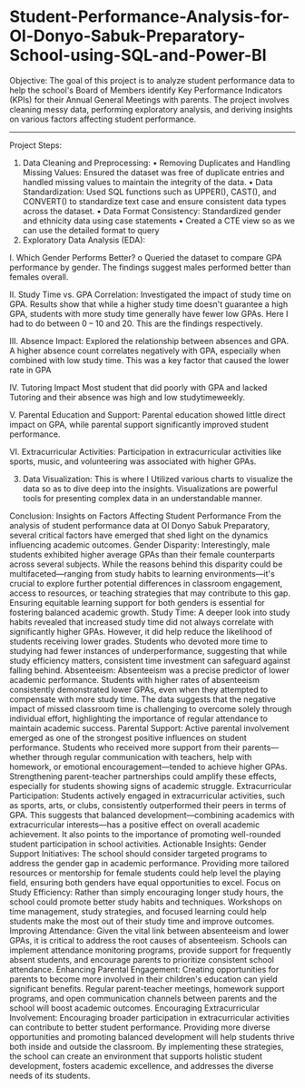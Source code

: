 # Student-Performance-Analysis-for-Ol-Donyo-Sabuk-Preparatory-School-using-SQL-and-Power-BI
Objective: The goal of this project is to analyze student performance data to help the school's Board of Members identify Key Performance Indicators (KPIs) for their Annual General Meetings with parents. The project involves cleaning messy data, performing exploratory analysis, and deriving insights on various factors affecting student performance.
________________________________________
Project Steps:
1. Data Cleaning and Preprocessing:
•	Removing Duplicates and Handling Missing Values: Ensured the dataset was free of duplicate entries and handled missing values to maintain the integrity of the data.
•	Data Standardization: Used SQL functions such as UPPER(), CAST(), and CONVERT() to standardize text case and ensure consistent data types across the dataset.
•	Data Format Consistency: Standardized gender and ethnicity data using case statements
•	Created a CTE view so as we can use the detailed format to query
2. Exploratory Data Analysis (EDA):
   
I.	Which Gender Performs Better?
o	Queried the dataset to compare GPA performance by gender. The findings suggest males performed better than females overall.
 
II.	Study Time vs. GPA Correlation:
Investigated the impact of study time on GPA. Results show that while a higher study time doesn't guarantee a high GPA, students with more study time generally have fewer low GPAs.
Here I had to do between 0 – 10 and 20. This are the findings respectively.  


 
III.	Absence Impact:
Explored the relationship between absences and GPA. A higher absence count correlates negatively with GPA, especially when combined with low study time. This was a key factor that caused the lower rate in GPA

  

IV.	Tutoring Impact
Most student that did poorly with GPA and lacked Tutoring and their absence was high and low studytimeweekly. 
 


V.	Parental Education and Support: Parental education showed little direct impact on GPA, while parental support significantly improved student performance.
 

VI.	Extracurricular Activities: Participation in extracurricular activities like sports, music, and volunteering was associated with higher GPAs.
 
3. Data Visualization: This is where I Utilized various charts to visualize the data so as to dive deep into the insights. Visualizations are powerful tools for presenting complex data in an understandable manner. 


 

Conclusion: Insights on Factors Affecting Student Performance
From the analysis of student performance data at Ol Donyo Sabuk Preparatory, several critical factors have emerged that shed light on the dynamics influencing academic outcomes.
Gender Disparity:
Interestingly, male students exhibited higher average GPAs than their female counterparts across several subjects. While the reasons behind this disparity could be multifaceted—ranging from study habits to learning environments—it's crucial to explore further potential differences in classroom engagement, access to resources, or teaching strategies that may contribute to this gap. Ensuring equitable learning support for both genders is essential for fostering balanced academic growth.
Study Time:
A deeper look into study habits revealed that increased study time did not always correlate with significantly higher GPAs. However, it did help reduce the likelihood of students receiving lower grades. Students who devoted more time to studying had fewer instances of underperformance, suggesting that while study efficiency matters, consistent time investment can safeguard against falling behind.
Absenteeism:
Absenteeism was a precise predictor of lower academic performance. Students with higher rates of absenteeism consistently demonstrated lower GPAs, even when they attempted to compensate with more study time. The data suggests that the negative impact of missed classroom time is challenging to overcome solely through individual effort, highlighting the importance of regular attendance to maintain academic success.
Parental Support:
Active parental involvement emerged as one of the strongest positive influences on student performance. Students who received more support from their parents—whether through regular communication with teachers, help with homework, or emotional encouragement—tended to achieve higher GPAs. Strengthening parent-teacher partnerships could amplify these effects, especially for students showing signs of academic struggle.
Extracurricular Participation:
Students actively engaged in extracurricular activities, such as sports, arts, or clubs, consistently outperformed their peers in terms of GPA. This suggests that balanced development—combining academics with extracurricular interests—has a positive effect on overall academic achievement. It also points to the importance of promoting well-rounded student participation in school activities.
Actionable Insights:
Gender Support Initiatives: The school should consider targeted programs to address the gender gap in academic performance. Providing more tailored resources or mentorship for female students could help level the playing field, ensuring both genders have equal opportunities to excel.
Focus on Study Efficiency: Rather than simply encouraging longer study hours, the school could promote better study habits and techniques. Workshops on time management, study strategies, and focused learning could help students make the most out of their study time and improve outcomes.
Improving Attendance: Given the vital link between absenteeism and lower GPAs, it is critical to address the root causes of absenteeism. Schools can implement attendance monitoring programs, provide support for frequently absent students, and encourage parents to prioritize consistent school attendance.
Enhancing Parental Engagement: Creating opportunities for parents to become more involved in their children's education can yield significant benefits. Regular parent-teacher meetings, homework support programs, and open communication channels between parents and the school will boost academic outcomes.
Encouraging Extracurricular Involvement: Encouraging broader participation in extracurricular activities can contribute to better student performance. Providing more diverse opportunities and promoting balanced development will help students thrive both inside and outside the classroom.
By implementing these strategies, the school can create an environment that supports holistic student development, fosters academic excellence, and addresses the diverse needs of its students.

